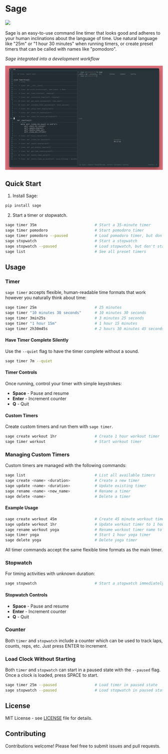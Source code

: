 # Sage

![](https://img.shields.io/badge/Python-3.10+-blue)

Sage is an easy-to-use command line timer that looks good and adheres
to your human inclinations about the language of time. Use natural
language like "25m" or "1 hour 30 minutes" when running timers, or
create preset timers that can be called with names like "pomodoro".

*Sage integrated into a development workflow*

![Sage pomodoro timer](docs/images/workflow.png)

## Quick Start

1. Install Sage:

```bash
pip install sage
```

2. Start a timer or stopwatch.

```bash
sage timer 35m                          # Start a 35-minute timer
sage timer pomodoro                     # Start pomodoro timer
sage timer pomodoro --paused            # Load pomodoro timer, but don't start
sage stopwatch                          # Start a stopwatch
sage stopwatch --paused                 # Load stopwatch, but don't start
sage list                               # See all preset timers
```

## Usage

### Timer

`sage timer` accepts flexible, human-readable time formats that work however you naturally think about time:

```bash
sage timer 25m                          # 25 minutes
sage timer "10 minutes 30 seconds"      # 10 minutes 30 seconds
sage timer 3min25s                      # 3 minutes 25 seconds
sage timer "1 hour 15m"                 # 1 hour 15 minutes
sage timer 2h30m45s                     # 2 hours 30 minutes 45 seconds
```

#### Have Timer Complete Silently

Use the `--quiet` flag to have the timer complete without a sound.

```bash
sage timer 7m --quiet
```

#### Timer Controls

Once running, control your timer with simple keystrokes:

- **Space** - Pause and resume
- **Enter** - Increment counter
- **Q** - Quit

#### Custom Timers

Create custom timers and run them with `sage timer`.

```bash
sage create workout 1hr                 # Create 1 hour workout timer
sage timer workout                      # Start workout timer
```

### Managing Custom Timers

Custom timers are managed with the following commands:

```bash
sage list                               # List all available timers
sage create <name> <duration>           # Create a new timer
sage update <name> <duration>           # Update existing timer
sage rename <name> <new_name>           # Rename a timer
sage delete <name>                      # Delete a timer
```

#### Example Usage

```bash
sage create workout 45m                 # Create 45 minute workout timer
sage update workout 1hr                 # Update workout timer to 1 hour
sage rename workout yoga                # Rename workout timer name to yoga
sage timer yoga                         # Start 1 hour yoga timer
sage delete yoga                        # Delete yoga timer
```

All timer commands accept the same flexible time formats as the main timer.

### Stopwatch

For timing activities with unknown duration:

```bash
sage stopwatch                          # Start a stopwatch immediately
```

#### Stopwatch Controls

- **Space** - Pause and resume
- **Enter** - Increment counter
- **Q** - Quit

### Counter

Both `timer` and `stopwatch` include a counter which can be used to track
laps, counts, reps, etc. Just press ENTER to increment.

### Load Clock Without Starting

Both `timer` and `stopwatch` can start in a paused state with the
`--paused` flag. Once a clock is loaded, press SPACE to start.

```bash
sage timer 25m --paused                 # Load timer in paused state
sage stopwatch --paused                 # Load stopwatch in paused state
```

## License

MIT License - see [LICENSE](LICENSE) file for details.

## Contributing

Contributions welcome! Please feel free to submit issues and pull requests.
